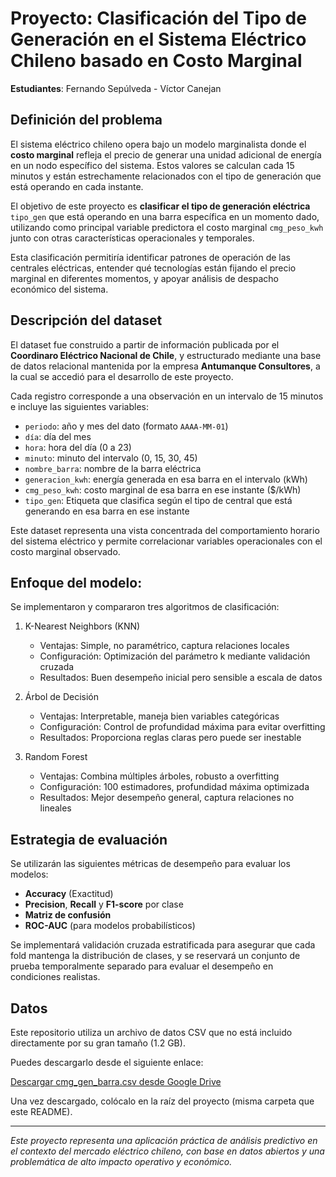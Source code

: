 # Proyecto: Clasificación del Tipo de Generación en el Sistema Eléctrico Chileno basado en Costo Marginal

**Estudiantes**: Fernando Sepúlveda - Víctor Canejan

## Definición del problema

El sistema eléctrico chileno opera bajo un modelo marginalista donde el **costo marginal** refleja el precio de generar una unidad adicional de energía en un nodo específico del sistema. Estos valores se calculan cada 15 minutos y están estrechamente relacionados con el tipo de generación que está operando en cada instante.

El objetivo de este proyecto es **clasificar el tipo de generación eléctrica** `tipo_gen` que está operando en una barra específica en un momento dado, utilizando como principal variable predictora el costo marginal `cmg_peso_kwh` junto con otras características operacionales y temporales.

Esta clasificación permitiría identificar patrones de operación de las centrales eléctricas, entender qué tecnologías están fijando el precio marginal en diferentes momentos, y apoyar análisis de despacho económico del sistema.

## Descripción del dataset

El dataset fue construido a partir de información publicada por el **Coordinaro Eléctrico Nacional de Chile**, y estructurado mediante una base de datos relacional mantenida por la empresa **Antumanque Consultores**, a la cual se accedió para el desarrollo de este proyecto.

Cada registro corresponde a una observación en un intervalo de 15 minutos e incluye las siguientes variables:

- `periodo`: año y mes del dato (formato `AAAA-MM-01`)
- `día`: día del mes
- `hora`: hora del día (0 a 23)
- `minuto`: minuto del intervalo (0, 15, 30, 45)
- `nombre_barra`: nombre de la barra eléctrica
- `generacion_kwh`: energía generada en esa barra en el intervalo (kWh)
- `cmg_peso_kwh`: costo marginal de esa barra en ese instante ($/kWh)
- `tipo_gen`: Etiqueta que clasifica según el tipo de central que está generando en esa barra en ese instante

Este dataset representa una vista concentrada del comportamiento horario del sistema eléctrico y permite correlacionar variables operacionales con el costo marginal observado.

## Enfoque del modelo:

Se implementaron y compararon tres algoritmos de clasificación:

1. K-Nearest Neighbors (KNN)
    - Ventajas: Simple, no paramétrico, captura relaciones locales
    - Configuración: Optimización del parámetro k mediante validación cruzada
    - Resultados: Buen desempeño inicial pero sensible a escala de datos

2. Árbol de Decisión
    - Ventajas: Interpretable, maneja bien variables categóricas
    - Configuración: Control de profundidad máxima para evitar overfitting
    - Resultados: Proporciona reglas claras pero puede ser inestable

3. Random Forest
    - Ventajas: Combina múltiples árboles, robusto a overfitting
    - Configuración: 100 estimadores, profundidad máxima optimizada
    - Resultados: Mejor desempeño general, captura relaciones no lineales

## Estrategia de evaluación

Se utilizarán las siguientes métricas de desempeño para evaluar los modelos:

- **Accuracy** (Exactitud)
- **Precision**, **Recall** y **F1-score** por clase
- **Matriz de confusión**
- **ROC-AUC** (para modelos probabilísticos)

Se implementará validación cruzada estratificada para asegurar que cada fold mantenga la distribución de clases, y se reservará un conjunto de prueba temporalmente separado para evaluar el desempeño en condiciones realistas.

## Datos

Este repositorio utiliza un archivo de datos CSV que no está incluido directamente por su gran tamaño (1.2 GB).

Puedes descargarlo desde el siguiente enlace:

[Descargar cmg_gen_barra.csv desde Google Drive](https://drive.google.com/file/d/12zpRUrAQpB0F_ImRnaWG7Qui3_kEM61p/view?usp=drive_link)

Una vez descargado, colócalo en la raíz del proyecto (misma carpeta que este README).

---

*Este proyecto representa una aplicación práctica de análisis predictivo en el contexto del mercado eléctrico chileno, con base en datos abiertos y una problemática de alto impacto operativo y económico.*
